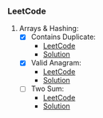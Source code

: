 ### LeetCode


1. Arrays & Hashing:
   - [x] Contains Duplicate:
     - [LeetCode](https://leetcode.com/problems/contains-duplicate/description/)
     - [Solution]()
   - [x] Valid Anagram:
     - [LeetCode](https://leetcode.com/problems/valid-anagram/description/)
     - [Solution]()
   - [ ] Two Sum:
     - [LeetCode](https://leetcode.com/problems/two-sum/description/)
     - [Solution]()